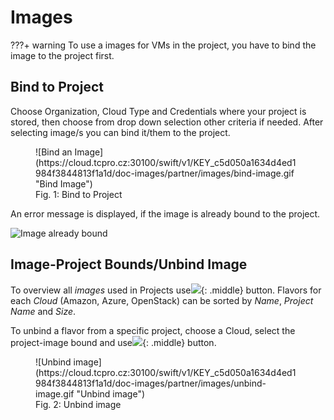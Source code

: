 # **Images**

???+ warning
    To use a images for VMs in the project, you have to bind the image to the project first.

## **Bind to Project**

Choose Organization, Cloud Type and Credentials where your project is stored, then choose from drop down selection other criteria if needed. After selecting image/s you can bind it/them to the project.

<figure markdown>
  ![Bind an Image](https://cloud.tcpro.cz:30100/swift/v1/KEY_c5d050a1634d4ed1984f3844813f1a1d/doc-images/partner/images/bind-image.gif "Bind Image")
  <figcaption>Fig. 1: Bind to Project</figcaption>
</figure>

An error message is displayed, if the image is already bound to the project.

![Image already bound](https://cloud.tcpro.cz:30100/swift/v1/KEY_c5d050a1634d4ed1984f3844813f1a1d/doc-images/partner/images/image-already-bound.png "Image already bound")

## **Image-Project Bounds/Unbind Image**

To overview all *images* used in Projects use![](https://cloud.tcpro.cz:30100/swift/v1/KEY_c5d050a1634d4ed1984f3844813f1a1d/doc-images/manager/images/image-project-bounds.png){: .middle} button. Flavors for each *Cloud* (Amazon, Azure, OpenStack) can be sorted by *Name*, *Project Name* and *Size*.

To unbind a flavor from a specific project, choose a Cloud, select the project-image bound and use![](https://cloud.tcpro.cz:30100/swift/v1/KEY_c5d050a1634d4ed1984f3844813f1a1d/doc-images/manager/images/unbind-image.png){: .middle} button.

<figure markdown>
  ![Unbind image](https://cloud.tcpro.cz:30100/swift/v1/KEY_c5d050a1634d4ed1984f3844813f1a1d/doc-images/partner/images/unbind-image.gif "Unbind image")
  <figcaption>Fig. 2: Unbind image</figcaption>
</figure>
